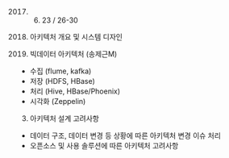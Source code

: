 2017. 6. 23 / 26-30


1. 아키텍처 개요 및 시스템 디자인
2. 빅데이터 아키텍처 (송제근M)
- 수집 (flume, kafka)
- 저장 (HDFS, HBase)
- 처리 (Hive, HBase/Phoenix)
- 시각화 (Zeppelin)
3. 아키텍처 설계 고려사항
- 데이터 구조, 데이터 변경 등 상황에 따른 아키텍처 변경 이슈 처리
- 오픈소스 및 사용 솔루션에 따른 아키텍처 고려사항
